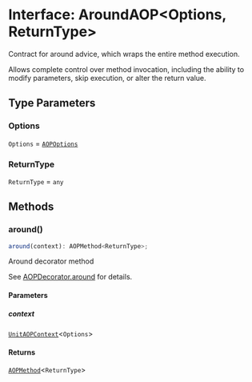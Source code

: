 # Interface: AroundAOP\<Options, ReturnType\>

Contract for around advice, which wraps the entire method execution.

Allows complete control over method invocation, including the ability to modify
parameters, skip execution, or alter the return value.

## Type Parameters

### Options

`Options` = [`AOPOptions`](AOPOptions.md)

### ReturnType

`ReturnType` = `any`

## Methods

### around()

```ts
around(context): AOPMethod<ReturnType>;
```

Around decorator method

See [AOPDecorator.around](../classes/AOPDecorator.md#around-2) for details.

#### Parameters

##### context

[`UnitAOPContext`](../type-aliases/UnitAOPContext.md)\<`Options`\>

#### Returns

[`AOPMethod`](../type-aliases/AOPMethod.md)\<`ReturnType`\>
